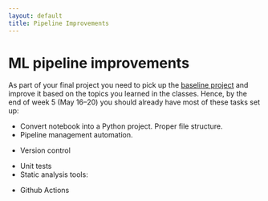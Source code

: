 ```yaml
---
layout: default
title: Pipeline Improvements
---
```


# ML pipeline improvements

As part of your final project you need to pick up the [baseline project] and improve it based on the topics you learned in the classes.
Hence, by the end of week 5 (May 16–20) you should already have most of these tasks set up:

- Convert notebook into a Python project. Proper file structure.
- Pipeline management automation.
<!-- - DVC -->
- Version control
<!-- - Git + DVC -->
- Unit tests
- Static analysis tools:
<!-- - pylint, dsslinter, mllint -->
- Github Actions
  

[baseline project]: https://github.com/luiscruz/remla-baseline-project
